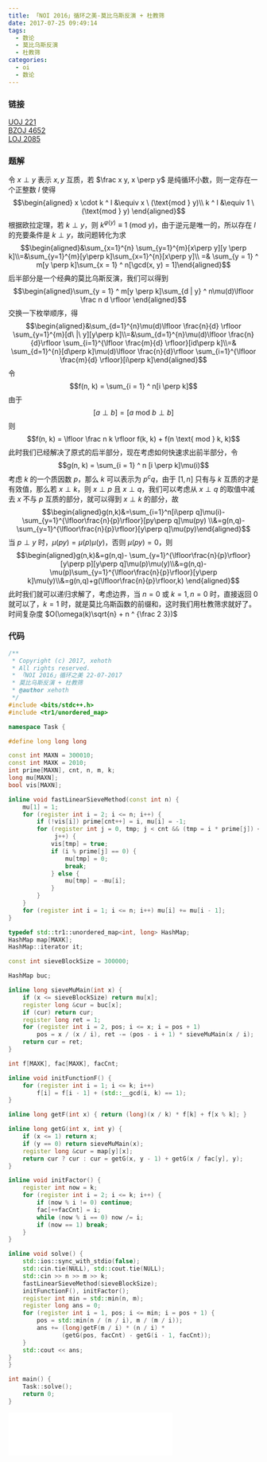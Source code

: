 ```yaml
---
title: 「NOI 2016」循环之美-莫比乌斯反演 + 杜教筛
date: 2017-07-25 09:49:14
tags:
  - 数论
  - 莫比乌斯反演
  - 杜教筛
categories:
  - oi
  - 数论
---
```

### 链接
[UOJ 221](http://uoj.ac/problem/221)  
[BZOJ 4652](http://www.lydsy.com/JudgeOnline/problem.php?id=4652)  
[LOJ 2085](https://loj.ac/problem/2085)
<!-- more -->

### 题解
令 $x \perp y$ 表示 $x, y$ 互质，若 $\frac x y, x \perp y$ 是纯循环小数，则一定存在一个正整数 $l$ 使得
$$\begin{aligned} x \cdot k ^ l &\equiv x \ (\text{mod } y)\\ k ^ l &\equiv 1 \ (\text{mod } y) \end{aligned}$$
根据欧拉定理，若 $k \perp y$，则 $k ^ {\varphi(y)} \equiv 1 \ (\text{mod } y)$，由于逆元是唯一的，所以存在 $l$ 的充要条件是 $k \perp y$，故问题转化为求
$$\begin{aligned}&\sum_{x=1}^{n} \sum_{y=1}^{m}[x\perp y][y \perp k]\\=&\sum_{y=1}^{m}[y\perp k]\sum_{x=1}^{n}[x\perp y]\\
=& \sum_{y = 1} ^ m[y \perp k]\sum_{x = 1} ^ n[\gcd(x, y) = 1]\end{aligned}$$
后半部分是一个经典的莫比乌斯反演，我们可以得到
$$\begin{aligned}\sum_{y = 1} ^ m[y \perp k]\sum_{d | y} ^ n\mu(d)\lfloor \frac n d \rfloor \end{aligned}$$
交换一下枚举顺序，得
$$\begin{aligned}&\sum_{d=1}^{n}\mu(d)\lfloor \frac{n}{d} \rfloor \sum_{y=1}^{m}[d\ |\ y][y\perp k]\\=&\sum_{d=1}^{n}\mu(d)\lfloor \frac{n}{d}\rfloor \sum_{i=1}^{\lfloor \frac{m}{d} \rfloor}[id\perp k]\\=& \sum_{d=1}^{n}[d\perp k]\mu(d)\lfloor \frac{n}{d}\rfloor \sum_{i=1}^{\lfloor \frac{m}{d} \rfloor}[i\perp k]\end{aligned}$$
令
$$f(n, k) = \sum_{i = 1} ^ n[i \perp k]$$
由于
$$[a \perp b] = [a \text{ mod }b \perp b]$$
则
$$f(n, k) = \lfloor \frac n k \rfloor f(k, k) + f(n \text{ mod } k, k)$$
此时我们已经解决了原式的后半部分，现在考虑如何快速求出前半部分，令
$$g(n, k) = \sum_{i = 1} ^ n [i \perp k]\mu(i)$$
考虑 $k$ 的一个质因数 $p$，那么 $k$ 可以表示为 $p ^ cq$，由于 $[1, n]$ 只有与 $k$ 互质的才是有效值，那么若 $x \perp k$，则 $x \perp p$ 且 $x \perp q$，我们可以考虑从 $x \perp q$ 的取值中减去 $x$ 不与 $p$ 互质的部分，就可以得到 $x \perp k$ 的部分，故
$$\begin{aligned}g(n,k)&=\sum_{i=1}^n[i\perp q]\mu(i)-\sum_{y=1}^{\lfloor\frac{n}{p}\rfloor}[py\perp q]\mu(py) \\&=g(n,q)- \sum_{y=1}^{\lfloor\frac{n}{p}\rfloor}[y\perp q]\mu(py)\end{aligned}$$
当 $p \perp y$ 时，$\mu(py) = \mu(p)\mu(y)$，否则 $\mu(py) = 0$，则
$$\begin{aligned}g(n,k)&=g(n,q)- \sum_{y=1}^{\lfloor\frac{n}{p}\rfloor}[y\perp p][y\perp q]\mu(p)\mu(y)\\&=g(n,q)-\mu(p)\sum_{y=1}^{\lfloor\frac{n}{p}\rfloor}[y\perp k]\mu(y)\\&=g(n,q)+g(\lfloor\frac{n}{p}\rfloor,k) \end{aligned}$$
此时我们就可以递归求解了，考虑边界，当 $n = 0$ 或 $k = 1, n = 0$ 时，直接返回 $0$ 就可以了，$k = 1$ 时，就是莫比乌斯函数的前缀和，这时我们用杜教筛求就好了。  
时间复杂度 $O(\omega(k)\sqrt{n} + n ^ {\frac 2 3})$

### 代码
``` cpp
/**
 * Copyright (c) 2017, xehoth
 * All rights reserved.
 * 「NOI 2016」循环之美 22-07-2017
 * 莫比乌斯反演 + 杜教筛
 * @author xehoth
 */
#include <bits/stdc++.h>
#include <tr1/unordered_map>

namespace Task {

#define long long long

const int MAXN = 300010;
const int MAXK = 2010;
int prime[MAXN], cnt, n, m, k;
long mu[MAXN];
bool vis[MAXN];

inline void fastLinearSieveMethod(const int n) {
    mu[1] = 1;
    for (register int i = 2; i <= n; i++) {
        if (!vis[i]) prime[cnt++] = i, mu[i] = -1;
        for (register int j = 0, tmp; j < cnt && (tmp = i * prime[j]) <= n;
             j++) {
            vis[tmp] = true;
            if (i % prime[j] == 0) {
                mu[tmp] = 0;
                break;
            } else {
                mu[tmp] = -mu[i];
            }
        }
    }
    for (register int i = 1; i <= n; i++) mu[i] += mu[i - 1];
}

typedef std::tr1::unordered_map<int, long> HashMap;
HashMap map[MAXK];
HashMap::iterator it;

const int sieveBlockSize = 300000;

HashMap buc;

inline long sieveMuMain(int x) {
    if (x <= sieveBlockSize) return mu[x];
    register long &cur = buc[x];
    if (cur) return cur;
    register long ret = 1;
    for (register int i = 2, pos; i <= x; i = pos + 1)
        pos = x / (x / i), ret -= (pos - i + 1) * sieveMuMain(x / i);
    return cur = ret;
}

int f[MAXK], fac[MAXK], facCnt;

inline void initFunctionF() {
    for (register int i = 1; i <= k; i++)
        f[i] = f[i - 1] + (std::__gcd(i, k) == 1);
}

inline long getF(int x) { return (long)(x / k) * f[k] + f[x % k]; }

inline long getG(int x, int y) {
    if (x <= 1) return x;
    if (y == 0) return sieveMuMain(x);
    register long &cur = map[y][x];
    return cur ? cur : cur = getG(x, y - 1) + getG(x / fac[y], y);
}

inline void initFactor() {
    register int now = k;
    for (register int i = 2; i <= k; i++) {
        if (now % i != 0) continue;
        fac[++facCnt] = i;
        while (now % i == 0) now /= i;
        if (now == 1) break;
    }
}

inline void solve() {
    std::ios::sync_with_stdio(false);
    std::cin.tie(NULL), std::cout.tie(NULL);
    std::cin >> n >> m >> k;
    fastLinearSieveMethod(sieveBlockSize);
    initFunctionF(), initFactor();
    register int min = std::min(n, m);
    register long ans = 0;
    for (register int i = 1, pos; i <= min; i = pos + 1) {
        pos = std::min(n / (n / i), m / (m / i));
        ans += (long)getF(m / i) * (n / i) *
               (getG(pos, facCnt) - getG(i - 1, facCnt));
    }
    std::cout << ans;
}
}

int main() {
    Task::solve();
    return 0;
}
```

<iframe frameborder="no" border="0" marginwidth="0" marginheight="0" width=330 height=86 src="//music.163.com/outchain/player?type=2&id=26107785&auto=1&height=66"></iframe>